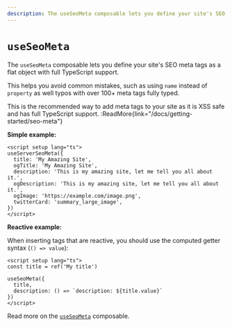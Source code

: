 ```yaml
---
description: The useSeoMeta composable lets you define your site's SEO meta tags as a flat object with full TypeScript support.
---
```


# `useSeoMeta`

The `useSeoMeta` composable lets you define your site's SEO meta tags as a flat object with full TypeScript support.

This helps you avoid common mistakes, such as using `name` instead of `property` as well typos with over 100+ meta tags fully typed.

This is the recommended way to add meta tags to your site as it is XSS safe and has full TypeScript support.
:ReadMore{link="/docs/getting-started/seo-meta"}

**Simple example:**

```vue [app.vue]
<script setup lang="ts">
useServerSeoMeta({
  title: 'My Amazing Site',
  ogTitle: 'My Amazing Site',
  description: 'This is my amazing site, let me tell you all about it.',
  ogDescription: 'This is my amazing site, let me tell you all about it.',
  ogImage: 'https://example.com/image.png',
  twitterCard: 'summary_large_image',
})
</script>
```

**Reactive example:**

When inserting tags that are reactive, you should use the computed getter syntax (`() => value`):

```vue [app.vue]
<script setup lang="ts">
const title = ref('My title')

useSeoMeta({
  title,
  description: () => `description: ${title.value}`
})
</script>
```

Read more on the [`useSeoMeta`](https://unhead.harlanzw.com/guide/composables/use-seo-meta) composable.